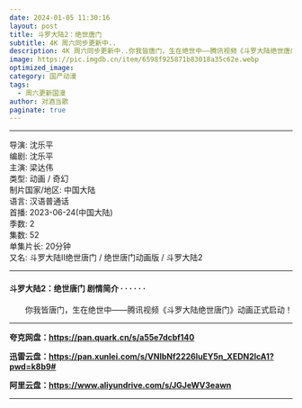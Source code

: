 ```yaml
---
date: 2024-01-05 11:30:16
layout: post
title: 斗罗大陆2：绝世唐门
subtitle: 4K 周六同步更新中..
description: 4K 周六同步更新中..你我皆唐门，生在绝世中——腾讯视频《斗罗大陆绝世唐门》动画正式启动...
image: https://pic.imgdb.cn/item/6598f925871b83018a35c62e.webp
optimized_image: 
category: 国产动漫
tags:
  - 周六更新国漫
author: 对酒当歌
paginate: true
---
```


---

导演: 沈乐平  
编剧: 沈乐平  
主演: 梁达伟  
类型: 动画 / 奇幻  
制片国家/地区: 中国大陆  
语言: 汉语普通话  
首播: 2023-06-24(中国大陆)  
季数: 2  
集数: 52  
单集片长: 20分钟  
又名: 斗罗大陆Ⅱ绝世唐门 / 绝世唐门动画版 / 斗罗大陆2  

---

#### 斗罗大陆2：绝世唐门 剧情简介 · · · · · ·

　　你我皆唐门，生在绝世中——腾讯视频《斗罗大陆绝世唐门》动画正式启动！  

---

**夸克网盘：<https://pan.quark.cn/s/a55e7dcbf140>**

**迅雷云盘：<https://pan.xunlei.com/s/VNlbNf2226IuEY5n_XEDN2lcA1?pwd=k8b9#>**

**阿里云盘：<https://www.aliyundrive.com/s/JGJeWV3eawn>**

---

